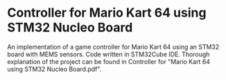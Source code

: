 # Controller for Mario Kart 64 using STM32 Nucleo Board
An implementation of a game controller for Mario Kart 64 using an STM32 board with MEMS sensors.
Code written in STM32Cube IDE.
Thorough explanation of the project can be found in Controller for "Mario Kart 64 using STM32 Nucleo Board.pdf".
